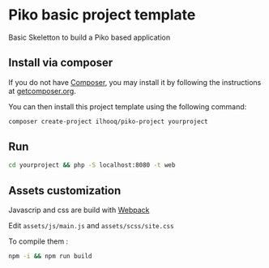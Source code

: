 # Piko basic project template

Basic Skeletton to build a Piko based application

## Install via composer

If you do not have [Composer](http://getcomposer.org/), you may install it by following the instructions
at [getcomposer.org](http://getcomposer.org/doc/00-intro.md#installation-nix).

You can then install this project template using the following command:

```bash
composer create-project ilhooq/piko-project yourproject
```

## Run

```bash
cd yourproject && php -S localhost:8080 -t web
```

## Assets customization
Javascrip and css are build with [Webpack](https://webpack.js.org/)

Edit `assets/js/main.js` and `assets/scss/site.css`

To compile them :

```bash
npm -i && npm run build
```